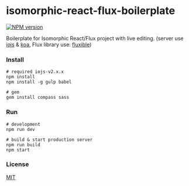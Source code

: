 # isomorphic-react-flux-boilerplate
[![NPM version](https://badge.fury.io/js/isomorphic-react-flux-boilerplate.png)](https://www.npmjs.com/package/isomorphic-react-flux-boilerplate)

Boilerplate for Isomorphic React/Flux project with live editing. (server use [iojs](https://github.com/iojs/io.js) & [koa](https://github.com/koajs/koa), Flux library use: [fluxible](https://github.com/yahoo/fluxible))

### Install

```
# required iojs-v2.x.x
npm install
npm install -g gulp babel

# gem
gem install compass sass
```

### Run

```
# development
npm run dev

# build & start production server
npm run build
npm start
```

### License

[MIT](LICENSE)